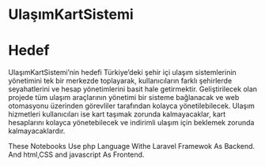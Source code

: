 # UlaşımKartSistemi
# Hedef
UlaşımKartSistemi’nin hedefi Türkiye’deki şehir içi ulaşım sistemlerinin yönetimini tek bir merkezde toplayarak, kullanıcıların  farklı  şehirlerde seyahatlerini ve hesap yönetimlerini basit hale getirmektir. Geliştirilecek olan projede tüm ulaşım araçlarının yönetimi bir sisteme bağlanacak ve web otomasyonu üzerinden görevliler tarafından 
kolayca yönetilebilecek. Ulaşım hizmetleri kullanıcıları ise kart taşımak zorunda kalmayacaklar, kart hesaplarını kolayca  yönetebilecek ve indirimli ulaşım için beklemek 
zorunda kalmayacaklardır.

These Notebooks Use php Language Withe Laravel Framewok As Backend.
And html,CSS and javascript As Frontend.
